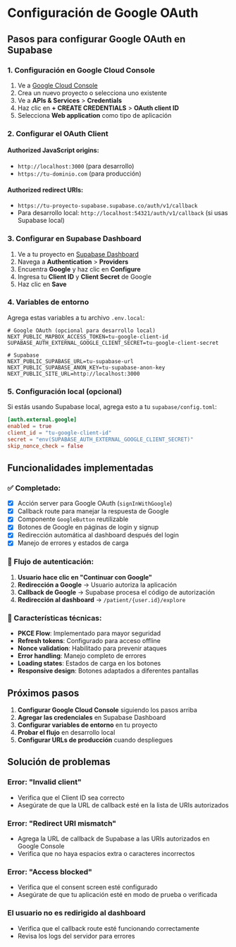 # Configuración de Google OAuth

## Pasos para configurar Google OAuth en Supabase

### 1. Configuración en Google Cloud Console

1. Ve a [Google Cloud Console](https://console.cloud.google.com/)
2. Crea un nuevo proyecto o selecciona uno existente
3. Ve a **APIs & Services** > **Credentials**
4. Haz clic en **+ CREATE CREDENTIALS** > **OAuth client ID**
5. Selecciona **Web application** como tipo de aplicación

### 2. Configurar el OAuth Client

#### Authorized JavaScript origins:
- `http://localhost:3000` (para desarrollo)
- `https://tu-dominio.com` (para producción)

#### Authorized redirect URIs:
- `https://tu-proyecto-supabase.supabase.co/auth/v1/callback`
- Para desarrollo local: `http://localhost:54321/auth/v1/callback` (si usas Supabase local)

### 3. Configurar en Supabase Dashboard

1. Ve a tu proyecto en [Supabase Dashboard](https://app.supabase.com/)
2. Navega a **Authentication** > **Providers**
3. Encuentra **Google** y haz clic en **Configure**
4. Ingresa tu **Client ID** y **Client Secret** de Google
5. Haz clic en **Save**

### 4. Variables de entorno

Agrega estas variables a tu archivo `.env.local`:

```env
# Google OAuth (opcional para desarrollo local)
NEXT_PUBLIC_MAPBOX_ACCESS_TOKEN=tu-google-client-id
SUPABASE_AUTH_EXTERNAL_GOOGLE_CLIENT_SECRET=tu-google-client-secret

# Supabase
NEXT_PUBLIC_SUPABASE_URL=tu-supabase-url
NEXT_PUBLIC_SUPABASE_ANON_KEY=tu-supabase-anon-key
NEXT_PUBLIC_SITE_URL=http://localhost:3000
```

### 5. Configuración local (opcional)

Si estás usando Supabase local, agrega esto a tu `supabase/config.toml`:

```toml
[auth.external.google]
enabled = true
client_id = "tu-google-client-id"
secret = "env(SUPABASE_AUTH_EXTERNAL_GOOGLE_CLIENT_SECRET)"
skip_nonce_check = false
```

## Funcionalidades implementadas

### ✅ Completado:
- [x] Acción server para Google OAuth (`signInWithGoogle`)
- [x] Callback route para manejar la respuesta de Google
- [x] Componente `GoogleButton` reutilizable
- [x] Botones de Google en páginas de login y signup
- [x] Redirección automática al dashboard después del login
- [x] Manejo de errores y estados de carga

### 🚀 Flujo de autenticación:

1. **Usuario hace clic en "Continuar con Google"**
2. **Redirección a Google** → Usuario autoriza la aplicación
3. **Callback de Google** → Supabase procesa el código de autorización
4. **Redirección al dashboard** → `/patient/{user.id}/explore`

### 🔧 Características técnicas:

- **PKCE Flow**: Implementado para mayor seguridad
- **Refresh tokens**: Configurado para acceso offline
- **Nonce validation**: Habilitado para prevenir ataques
- **Error handling**: Manejo completo de errores
- **Loading states**: Estados de carga en los botones
- **Responsive design**: Botones adaptados a diferentes pantallas

## Próximos pasos

1. **Configurar Google Cloud Console** siguiendo los pasos arriba
2. **Agregar las credenciales** en Supabase Dashboard
3. **Configurar variables de entorno** en tu proyecto
4. **Probar el flujo** en desarrollo local
5. **Configurar URLs de producción** cuando despliegues

## Solución de problemas

### Error: "Invalid client"
- Verifica que el Client ID sea correcto
- Asegúrate de que la URL de callback esté en la lista de URIs autorizados

### Error: "Redirect URI mismatch"
- Agrega la URL de callback de Supabase a las URIs autorizados en Google Console
- Verifica que no haya espacios extra o caracteres incorrectos

### Error: "Access blocked"
- Verifica que el consent screen esté configurado
- Asegúrate de que tu aplicación esté en modo de prueba o verificada

### El usuario no es redirigido al dashboard
- Verifica que el callback route esté funcionando correctamente
- Revisa los logs del servidor para errores
